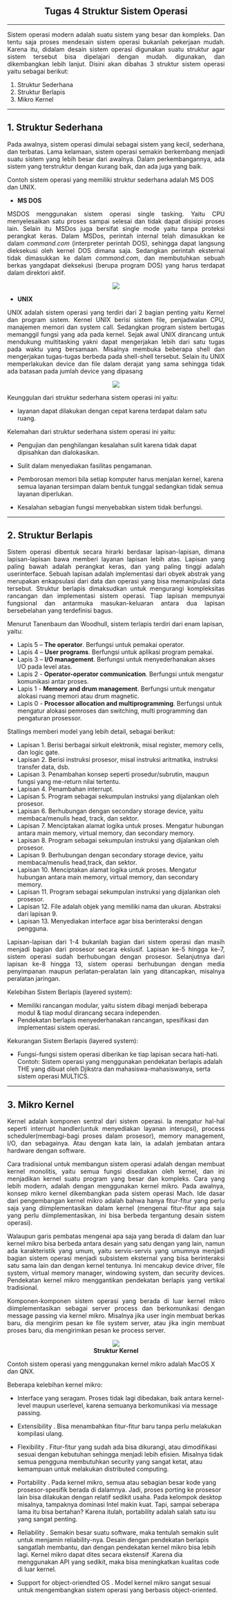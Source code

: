 <h2 align="center"><b>Tugas 4 Struktur Sistem Operasi</b></h2>

---

<p align="justify">Sistem operasi modern adalah suatu sistem yang besar dan kompleks. Dan tentu saja proses mendesain
sistem operasi bukanlah pekerjaan mudah. Karena itu, didalam desain sistem operasi digunakan suatu struktur agar sistem tersebut bisa dipelajari dengan mudah. digunakan, dan dikembangkan lebih lanjut. Disini akan dibahas 3 struktur sistem operasi yaitu sebagai berikut:</p>

1. Struktur Sederhana
2. Struktur Berlapis
3. Mikro Kernel

---

## **1. Struktur Sederhana**
<p align="justify">
Pada awalnya, sistem operasi dimulai sebagai sistem yang kecil, sederhana, dan terbatas. Lama kelamaan, sistem operasi semakin berkembang menjadi suatu sistem yang lebih besar dari awalnya.
Dalam perkembangannya, ada sistem yang terstruktur dengan kurang baik, dan ada juga yang baik.

Contoh sistem operasi yang memiliki struktur sederhana adalah MS DOS dan UNIX.

* **MS DOS**
<p align="justify">
MSDOS menggunakan sistem operasi single tasking. Yaitu CPU menyelesaikan satu proses sampai selesai dan tidak dapat disisipi proses lain. Selain itu MSDos juga bersifat single mode yaitu tanpa proteksi perangkat keras. Dalam MSDos, perintah internal telah dimasukkan ke dalam <i>command.com</i> (interpreter perintah DOS), sehingga dapat langsung dieksekusi oleh kernel DOS dimana saja. Sedangkan perintah eksternal tidak dimasukkan ke dalam <i>command.com</i>, dan membutuhkan sebuah berkas yangdapat dieksekusi (berupa program DOS) yang harus terdapat dalam direktori aktif.

<p align="center"><img src="img/msdos.PNG">

* **UNIX**
<p align="justify">
UNIX adalah sistem operasi yang terdiri dari 2 bagian penting yaitu Kernel dan program sistem. Kernel UNIX berisi sistem file, 
penjadwalan CPU, manajemen memori dan system call. Sedangkan program sistem bertugas memanggil fungsi yang ada pada kernel. 
Sejak awal UNIX dirancang untuk mendukung multitasking yakni dapat mengerjakan lebih dari satu tugas pada waktu yang 
bersamaan. Misalnya membuka beberapa shell dan mengerjakan tugas-tugas berbeda pada shell-shell tersebut. Selain itu UNIX 
memperlakukan device dan file dalam derajat yang sama sehingga tidak ada batasan pada jumlah device yang dipasang</p>

<p align="center"><img src="img/unix.PNG">

Keunggulan dari struktur sederhana sistem operasi ini yaitu:
 
* layanan dapat dilakukan dengan cepat karena terdapat dalam satu ruang.

Kelemahan dari struktur sederhana sistem operasi ini yaitu:
 
* Pengujian dan penghilangan kesalahan sulit karena tidak dapat dipisahkan dan dialokasikan.
 
* Sulit dalam menyediakan fasilitas pengamanan.
 
* Pemborosan memori bila setiap komputer harus menjalan kernel, karena semua layanan tersimpan dalam bentuk tunggal sedangkan tidak semua layanan diperlukan.
 
* Kesalahan sebagian fungsi menyebabkan sistem tidak berfungsi.

---

## **2. Struktur Berlapis**

<p align="justify">
Sistem operasi dibentuk secara hirarki berdasar lapisan-lapisan, dimana lapisan-lapisan bawa memberi layanan lapisan lebih atas. Lapisan yang paling bawah adalah perangkat keras, dan yang paling tinggi adalah userinterface. Sebuah lapisan adalah implementasi dari obyek abstrak yang merupakan enkapsulasi dari data dan operasi yang bisa memanipulasi data tersebut. Struktur berlapis dimaksudkan untuk mengurangi kompleksitas rancangan dan implementasi sistem operasi. Tiap lapisan mempunyai fungsional dan antarmuka masukan-keluaran antara dua lapisan bersebelahan yang terdefinisi bagus.</p>

Menurut Tanenbaum dan Woodhull, sistem terlapis terdiri dari
enam lapisan, yaitu:

* Lapis 5 – **The operator**. Berfungsi untuk pemakai operator.
* Lapis 4 – **User programs**. Berfungsi untuk aplikasi program pemakai.
* Lapis 3 – **I/O management**. Berfungsi untuk menyederhanakan akses I/O pada level atas.
* Lapis 2 - **Operator-operator communication**. Berfungsi untuk mengatur komunikasi antar proses.
* Lapis 1 - **Memory and drum management**. Berfungsi untuk mengatur alokasi ruang memori atau drum magnetic.
* Lapis 0 - **Processor allocation and multiprogramming**. Berfungsi untuk mengatur alokasi pemroses dan switching, multi
programming dan pengaturan prosessor.


Stallings memberi model yang lebih detail, sebagai berikut:
* Lapisan 1. Berisi berbagai sirkuit elektronik, misal register, memory cells, dan logic gate.
* Lapisan 2. Berisi instruksi prosesor, misal instruksi aritmatika, instruksi transfer data, dsb.
* Lapisan 3. Penambahan konsep seperti prosedur/subrutin, maupun fungsi yang me-return nilai
tertentu.
* Lapisan 4. Penambahan interrupt.
* Lapisan 5. Program sebagai sekumpulan instruksi yang dijalankan oleh prosesor.
* Lapisan 6. Berhubungan dengan secondary storage device, yaitu membaca/menulis head, track,
dan sektor.
* Lapisan 7. Menciptakan alamat logika untuk proses. Mengatur hubungan antara main memory,
virtual memory, dan secondary memory.
* Lapisan 8. Program sebagai sekumpulan instruksi yang dijalankan oleh prosesor.
* Lapisan 9. Berhubungan dengan secondary storage device, yaitu membaca/menulis head,track,
dan sektor.
* Lapisan 10. Menciptakan alamat logika untuk proses. Mengatur hubungan antara main memory,
virtual memory, dan secondary memory.
* Lapisan 11. Program sebagai sekumpulan instruksi yang dijalankan oleh prosesor.
* Lapisan 12. File adalah objek yang memiliki nama dan ukuran. Abstraksi dari lapisan 9.
* Lapisan 13. Menyediakan interface agar bisa berinteraksi dengan pengguna.

<p align="justify">
Lapisan-lapisan dari 1-4 bukanlah bagian dari sistem operasi dan masih menjadi bagian dari prosesor secara ekslusif.
Lapisan ke-5 hingga ke-7, sistem operasi sudah berhubungan dengan prosesor. Selanjutnya dari lapisan ke-8 hingga 13, sistem operasi berhubungan dengan media penyimpanan maupun perlatan-peralatan lain yang ditancapkan, misalnya peralatan jaringan.</p>

Kelebihan Sistem Berlapis (layered system):
* Memiliki rancangan modular, yaitu sistem dibagi menjadi beberapa modul & tiap modul dirancang secara independen.
* Pendekatan berlapis menyederhanakan rancangan, spesifikasi dan implementasi sistem operasi.

Kekurangan Sistem Berlapis (layered system):
* Fungsi-fungsi sistem operasi diberikan ke tiap lapisan secara hati-hati.
Contoh: Sistem operasi yang menggunakan pendekatan berlapis adalah THE yang dibuat oleh Djikstra dan mahasiswa-mahasiswanya, serta sistem operasi MULTICS.
---

## **3. Mikro Kernel**

<p align="justify">
Kernel adalah komponen sentral dari sistem operasi. Ia mengatur hal-hal seperti interrupt handler(untuk menyediakan layanan interupsi), process scheduler(membagi-bagi proses dalam
prosesor), memory management, I/O, dan sebagainya. Atau dengan kata lain, ia adalah jembatan antara hardware dengan software.</p>

<p align="justify">
Cara tradisional untuk membangun sistem operasi adalah dengan membuat kernel monolitis, yaitu semua fungsi disediakan oleh kernel, dan ini menjadikan kernel suatu program yang besar dan
kompleks. Cara yang lebih modern, adalah dengan menggunakan kernel mikro. Pada awalnya, konsep mikro kernel dikembangkan pada sistem operasi Mach. Ide dasar dari pengembangan kernel mikro adalah bahwa hanya fitur-fitur yang perlu saja yang diimplementasikan dalam kernel (mengenai fitur-fitur apa saja yang perlu diimplementasikan, ini bisa berbeda tergantung desain sistem operasi).

<p align="justify">
Walaupun garis pembatas mengenai apa saja yang berada di dalam dan luar kernel mikro bisa berbeda antara desain yang satu dengan yang lain, namun ada karakteristik yang umum, yaitu servis-servis yang umumnya menjadi bagian sistem operasi menjadi subsistem eksternal yang bisa berinteraksi satu sama
lain dan dengan kernel tentunya. Ini mencakup device driver, file system, virtual memory manager, windowing system, dan security devices. Pendekatan kernel mikro menggantikan pendekatan berlapis yang vertikal tradisional.</p>

<p align="justify">
Komponen-komponen sistem operasi yang berada di luar kernel mikro diimplementasikan sebagai server process dan berkomunikasi dengan message passing via kernel mikro. Misalnya jika user ingin
membuat berkas baru, dia mengirim pesan ke file system server, atau jika ingin membuat proses baru, dia mengirimkan pesan ke process server.</p>

<p align="center"><img src="img/kernel.PNG">
<br> <b>Struktur Kernel</b></p>

Contoh sistem operasi yang menggunakan kernel
mikro adalah MacOS X dan QNX.

Beberapa kelebihan kernel mikro:
* Interface yang seragam. Proses tidak lagi dibedakan, baik antara kernel-level maupun userlevel, karena semuanya berkomunikasi via message passing.

* Extensibility . Bisa menambahkan fitur-fitur baru tanpa perlu melakukan kompilasi ulang.

* Flexibility . Fitur-fitur yang sudah ada bisa dikurangi, atau dimodifikasi sesuai dengan kebutuhan sehingga menjadi lebih efisien. Misalnya tidak semua pengguna membutuhkan security
yang sangat ketat, atau kemampuan untuk melakukan distributed computing.

* Portability . Pada kernel mikro, semua atau sebagian besar kode yang prosesor-spesifik berada di dalamnya. Jadi, proses porting ke prosesor lain bisa dilakukan dengan relatif sedikit usaha. Pada kelompok desktop misalnya, tampaknya dominasi Intel makin kuat. Tapi, sampai seberapa lama itu bisa bertahan? Karena itulah, portability adalah salah satu isu yang sangat penting.

* Reliability . Semakin besar suatu software, maka tentulah semakin sulit untuk menjamin reliability-nya. Desain dengan pendekatan berlapis sangatlah membantu, dan dengan pendekatan
kernel mikro bisa lebih lagi. Kernel mikro dapat dites secara ekstensif .Karena dia menggunakan API yang sedikit, maka bisa meningkatkan kualitas code di luar kernel.

* Support for object-oriendted OS . Model kernel mikro sangat sesuai untuk mengembangkan sistem operasi yang berbasis object-oriented. 









